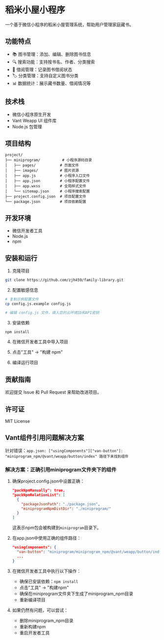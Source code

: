 # 稻米小屋小程序

一个基于微信小程序的稻米小屋管理系统，帮助用户管理家庭藏书。

## 功能特点

- 📚 图书管理：添加、编辑、删除图书信息
- 🔍 搜索功能：支持按书名、作者、分类搜索
- 📱 借阅管理：记录图书借阅状态
- 🏷️ 分类管理：支持自定义图书分类
- 📊 数据统计：展示藏书数量、借阅情况等

## 技术栈

- 微信小程序原生开发
- Vant Weapp UI 组件库
- Node.js 包管理

## 项目结构

```
project/
├── miniprogram/          # 小程序源码目录
│   ├── pages/           # 页面文件
│   ├── images/          # 图片资源
│   ├── app.js           # 小程序入口文件
│   ├── app.json         # 小程序配置文件
│   ├── app.wxss         # 全局样式文件
│   └── sitemap.json     # 小程序搜索配置
├── project.config.json  # 项目配置文件
└── package.json         # 项目依赖配置
```

## 开发环境

- 微信开发者工具
- Node.js
- npm

## 安装和运行

1. 克隆项目
```bash
git clone https://github.com/zjh459/family-library.git
```

2. 配置敏感信息
```bash
# 复制示例配置文件
cp config.js.example config.js

# 编辑 config.js 文件，填入您的云环境ID和API密钥
```

3. 安装依赖
```bash
npm install
```

4. 在微信开发者工具中导入项目

5. 点击"工具" -> "构建 npm"

6. 编译运行项目

## 贡献指南

欢迎提交 Issue 和 Pull Request 来帮助改进项目。

## 许可证

MIT License 

## Vant组件引用问题解决方案

针对错误：`app.json: ["usingComponents"]["van-button"]: "miniprogram_npm/@vant/weapp/button/index" 路径下未找到组件`

### 解决方案：正确引用miniprogram文件夹下的组件

1. 确保project.config.json中设置正确：
   ```json
   "packNpmManually": true,
   "packNpmRelationList": [
     {
       "packageJsonPath": "./package.json",
       "miniprogramNpmDistDir": "./miniprogram/"
     }
   ]
   ```

   这表示npm包会被构建到`miniprogram`目录下。

2. 在app.json中使用正确的组件路径：
   ```json
   "usingComponents": {
     "van-button": "miniprogram/miniprogram_npm/@vant/weapp/button/index",
     ...
   }
   ```

3. 在微信开发者工具中执行以下操作：
   - 确保已安装依赖：`npm install`
   - 点击"工具" -> "构建npm"
   - 确保在miniprogram文件夹下生成了miniprogram_npm目录
   - 重新编译项目

4. 如果仍然有问题，可以尝试：
   - 删除miniprogram_npm目录
   - 重新构建npm
   - 重启开发者工具 